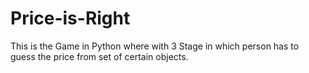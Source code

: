 # Price-is-Right
This is the Game in Python where with 3 Stage in which person has to guess the price from set of certain objects.
